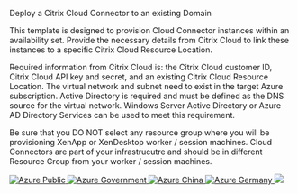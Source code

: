 Deploy a Citrix Cloud Connector to an existing Domain

This template is designed to provision Cloud Connector instances within an availability set.
Provide the necessary details from Citrix Cloud to link these instances to a specific Citrix Cloud Resource Location.

Required information from Citrix Cloud is: the Citrix Cloud customer ID, Citrix Cloud API key and secret, and an existing Citrix Cloud Resource Location.
The virtual network and subnet need to exist in the target Azure subscription.
Active Directory is required and must be defined as the DNS source for the virtual network.  Windows Server Active Directory or Azure AD Directory Services can be used to meet this requirement.

Be sure that you DO NOT select any resource group where you will be provisioning XenApp or XenDesktop worker / session machines.  Cloud Connectors are part of your infrastrucutre and should be in different Resource Group from your worker / session machines.

<a href="https://portal.azure.com/#create/Microsoft.Template/uri/https%3A%2F%2Fraw.githubusercontent.com%2Fcitrix%2FCitrixCloud-ARMTemplates%2Fmaster%2FCloudConnector%2Fazuredeploy.json" target="_blank">
    <img src="http://azuredeploy.net/deploybutton.png" alt="Azure Public"/>
</a>
<a href="https://portal.azure.us/#create/Microsoft.Template/uri/https%3A%2F%2Fraw.githubusercontent.com%2Fcitrix%2FCitrixCloud-ARMTemplates%2Fmaster%2FCloudConnector%2Fazuredeploy.json" target="_blank">
    <img src="http://azuredeploy.net/AzureGov.png" alt="Azure Government"/>
</a>
<a href="https://portal.azure.cn/#create/Microsoft.Template/uri/https%3A%2F%2Fraw.githubusercontent.com%2Fcitrix%2FCitrixCloud-ARMTemplates%2Fmaster%2FCloudConnector%2Fazuredeploy.json" target="_blank">
    <img src="http://azuredeploy.net/AzureCn.png" alt="Azure China"/>
</a>
<a href="https://portal.microsoftazure.de/#create/Microsoft.Template/uri/https%3A%2F%2Fraw.githubusercontent.com%2Fcitrix%2FCitrixCloud-ARMTemplates%2Fmaster%2FCloudConnector%2Fazuredeploy.json" target="_blank">
    <img src="http://azuredeploy.net/AzureDe.png" alt="Azure Germany"/>
</a>
<a href="http://armviz.io/#/?load=https%3A%2F%2Fraw.githubusercontent.com%2Fcitrix%2FCitrixCloud-ARMTemplates%2Fmaster%2FCloudConnector%2Fazuredeploy.json" target="_blank">
    <img src="http://armviz.io/visualizebutton.png"/>
</a>
